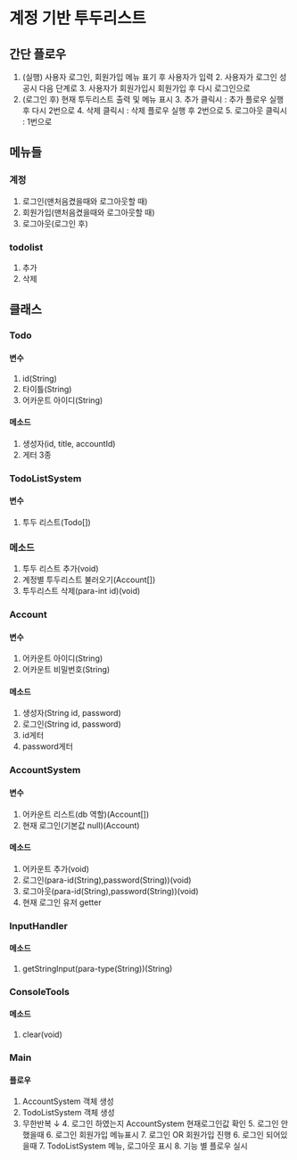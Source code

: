 # 계정 기반 투두리스트

## 간단 플로우
1. (실행) 사용자 로그인, 회원가입 메뉴 표기 후 사용자가 입력
   2. 사용자가 로그인 성공시 다음 단계로
   3. 사용자가 회원가입시 회원가입 후 다시 로그인으로
2. (로그인 후) 현재 투두리스트 출력 및 메뉴 표시
   3. 추가 클릭시 : 추가 플로우 실행 후 다시 2번으로
   4. 삭제 클릭시 : 삭제 플로우 실행 후 2번으로
   5. 로그아웃 클릭시 : 1번으로

## 메뉴들

### 계정
1. 로그인(맨처음켰을때와 로그아웃할 때)
2. 회원가입(맨처음켰을때와 로그아웃할 때)
3. 로그아웃(로그인 후)

### todolist
1. 추가
2. 삭제

## 클래스

### Todo
#### 변수
1. id(String)
2. 타이틀(String)
3. 어카운트 아이디(String)

#### 메소드
1. 생성자(id, title, accountId)
2. 게터 3종

### TodoListSystem
#### 변수
1. 투두 리스트(Todo[])

### 메소드
1. 투두 리스트 추가(void)
2. 계정별 투두리스트 불러오기(Account[])
3. 투두리스트 삭제(para-int id)(void)


### Account
#### 변수
1. 어카운트 아이디(String)
2. 어카운트 비밀번호(String)

#### 메소드
1. 생성자(String id, password)
2. 로그인(String id, password)
3. id게터
4. password게터


### AccountSystem
#### 변수
1. 어카운트 리스트(db 역할)(Account[])
2. 현재 로그인(기본값 null)(Account)

#### 메소드
1. 어카운트 추가(void)
2. 로그인(para-id(String),password(String))(void)
3. 로그아웃(para-id(String),password(String))(void)
4. 현재 로그인 유저 getter


### InputHandler
#### 메소드
1. getStringInput(para-type(String))(String)

### ConsoleTools
#### 메소드
1. clear(void)

### Main
#### 플로우
1. AccountSystem 객체 생성
2. TodoListSystem 객체 생성
3. 무한반복 ↓
   4. 로그인 하였는지 AccountSystem 현재로그인값 확인
   5. 로그인 안했을때
      6. 로그인 회원가입 메뉴표시
      7. 로그인 OR 회원가입 진행
   6. 로그인 되어있을때
      7. TodoListSystem 메뉴, 로그아웃 표시
      8. 기능 별 플로우 실시